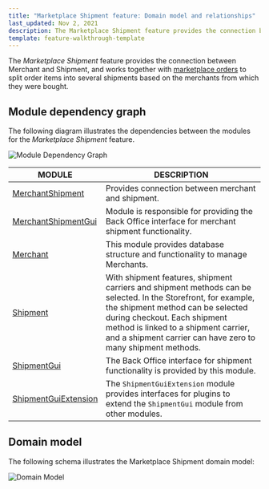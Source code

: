 ```yaml
---
title: "Marketplace Shipment feature: Domain model and relationships"
last_updated: Nov 2, 2021
description: The Marketplace Shipment feature provides the connection between Merchant and Shipment.
template: feature-walkthrough-template
---
```


The *Marketplace Shipment* feature provides the connection between Merchant and Shipment, and works together with [marketplace orders](/docs/marketplace/dev/feature-walkthroughs/{{page.version}}/marketplace-order-management-feature-walkthrough/marketplace-order-management-feature-walkthrough.html) to split order items into several shipments based on the merchants from which they were bought.

## Module dependency graph

The following diagram illustrates the dependencies between the modules for the *Marketplace Shipment* feature.

![Module Dependency Graph](https://confluence-connect.gliffy.net/embed/image/448f4d60-ebdb-4380-bfc9-21b6c49ddf3f.png?utm_medium=live&utm_source=confluence)

<div class="width-100">

| MODULE     | DESCRIPTION                |
|------------|----------------------------|
| [MerchantShipment](https://github.com/spryker/merchant-shipment) |  Provides connection between merchant and shipment.  |
| [MerchantShipmentGui](https://github.com/spryker/merchant-shipment-gui) |  Module is responsible for providing the Back Office interface for merchant shipment functionality.  |
| [Merchant](https://github.com/spryker/merchant) | This module provides database structure and functionality to manage Merchants.  |
| [Shipment](https://github.com/spryker/shipment) | With shipment features, shipment carriers and shipment methods can be selected. In the Storefront, for example, the shipment method can be selected during checkout. Each shipment method is linked to a shipment carrier, and a shipment carrier can have zero to many shipment methods.  |
| [ShipmentGui](https://github.com/spryker/shipment-gui) | The Back Office interface for shipment functionality is provided by this module. |
| [ShipmentGuiExtension](https://github.com/spryker/shipment-gui-extension) | The `ShipmentGuiExtension` module provides interfaces for plugins to extend the `ShipmentGui` module from other modules. |

</div>

## Domain model

The following schema illustrates the Marketplace Shipment domain model:

![Domain Model](https://confluence-connect.gliffy.net/embed/image/bc12cbec-87e4-4913-9885-e1986df6f464.png?utm_medium=live&utm_source=confluence)
